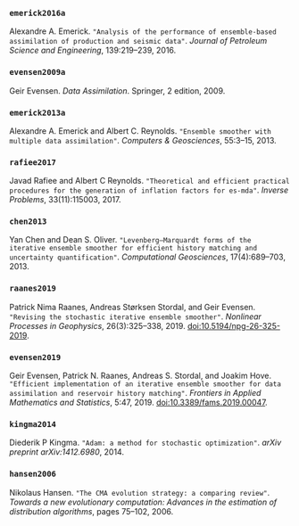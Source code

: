 ### `emerick2016a`

Alexandre A\. Emerick\.
`"Analysis of the performance of ensemble-based assimilation of production and seismic data"`\.
*Journal of Petroleum Science and Engineering*, 139:219–239, 2016\.

### `evensen2009a`

Geir Evensen\.
*Data Assimilation*\.
Springer, 2 edition, 2009\.

### `emerick2013a`

Alexandre A\. Emerick and Albert C\. Reynolds\.
`"Ensemble smoother with multiple data assimilation"`\.
*Computers &amp; Geosciences*, 55:3–15, 2013\.

### `rafiee2017`

Javad Rafiee and Albert C Reynolds\.
`"Theoretical and efficient practical procedures for the generation of inflation factors for es-mda"`\.
*Inverse Problems*, 33(11):115003, 2017\.

### `chen2013`

Yan Chen and Dean S\. Oliver\.
`"Levenberg–Marquardt forms of the iterative ensemble smoother for efficient history matching and uncertainty quantification"`\.
*Computational Geosciences*, 17(4):689–703, 2013\.

### `raanes2019`

Patrick Nima Raanes, Andreas Størksen Stordal, and Geir Evensen\.
`"Revising the stochastic iterative ensemble smoother"`\.
*Nonlinear Processes in Geophysics*, 26(3):325–338, 2019\.
[doi:10\.5194/npg-26-325-2019](https://doi.org/10.5194/npg-26-325-2019)\.

### `evensen2019`

Geir Evensen, Patrick N\. Raanes, Andreas S\. Stordal, and Joakim Hove\.
`"Efficient implementation of an iterative ensemble smoother for data assimilation and reservoir history matching"`\.
*Frontiers in Applied Mathematics and Statistics*, 5:47, 2019\.
[doi:10\.3389/fams\.2019\.00047](https://doi.org/10.3389/fams.2019.00047)\.

### `kingma2014`

Diederik P Kingma\.
`"Adam: a method for stochastic optimization"`\.
*arXiv preprint arXiv:1412\.6980*, 2014\.

### `hansen2006`

Nikolaus Hansen\.
`"The CMA evolution strategy: a comparing review"`\.
*Towards a new evolutionary computation: Advances in the estimation of distribution algorithms*, pages 75–102, 2006\.

